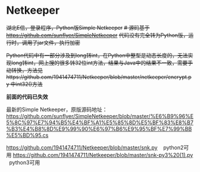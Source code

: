 # Netkeeper
~~湖北E信，登录程序，Python版Simple Netkeeper~~
~~# 源码基于 https://github.com/sunflyer/SimpleNetkeeper~~
~~代码没有完全转为Python版，运行时，调用了jar文件，执行加密~~

~~Python代码中有一部分涉及到long转int，在Python中整型是动态长度的，无法实现long转int，网上搜的很多转32位int方法，结果与Java中的结果不一致，需要手动转换，方法见https://github.com/1941474711/Netkeeper/blob/master/netkeeper/encrypt.py 中int32()方法~~

**前面的代码已失效**

最新的Simple Netkeeper，原版源码地址：https://github.com/sunflyer/SimpleNetkeeper/blob/master/%E6%B9%96%E5%8C%97%E7%94%B5%E4%BF%A1%E5%85%8D%E5%BF%83%E8%B7%B3%E4%B8%8D%E9%99%90%E6%97%B6%E9%95%BF%E7%99%BB%E5%BD%95.cs

https://github.com/1941474711/Netkeeper/blob/master/snk.py    python2可用
https://github.com/1941474711/Netkeeper/blob/master/snk-py3%20(1).py    python3可用
